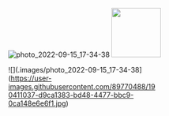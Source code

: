  ![photo_2022-09-15_17-34-38](https://user-images.githubusercontent.com/89770488/190411037-d9ca1383-bd48-4477-bbc9-0ca148e6e6f1.jpg) 
<img src="https://user-images.githubusercontent.com/89770488/190411037-d9ca1383-bd48-4477-bbc9-0ca148e6e6f1.jpg"  height="100px">
<div style="width: 60%; height: 60%">
  
  ![](.images/photo_2022-09-15_17-34-38](https://user-images.githubusercontent.com/89770488/190411037-d9ca1383-bd48-4477-bbc9-0ca148e6e6f1.jpg)
  
</div>

